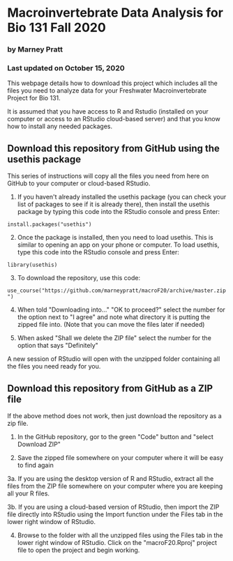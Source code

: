 # Macroinvertebrate Data Analysis for Bio 131 Fall 2020

### by Marney Pratt

### Last updated on October 15, 2020

This webpage details how to download this project which includes all the files you need to analyze data for your Freshwater Macroinvertebrate Project for Bio 131.

It is assumed that you have access to R and Rstudio (installed on your computer or access to an RStudio cloud-based server) and that you know how to install any needed packages.


## Download this repository from GitHub using the usethis package

This series of instructions will copy all the files you need from here on GitHub to your computer or cloud-based RStudio. 

1. If you haven't already installed the usethis package (you can check your list of packages to see if it is already there), then install the usethis package by typing this code into the RStudio console and press Enter:

`install.packages("usethis")`

2. Once the package is installed, then you need to load usethis. This is similar to opening an app on your phone or computer. To load usethis, type this code into the RStudio console and press Enter:

`library(usethis)`

3. To download the repository, use this code:

`use_course("https://github.com/marneypratt/macroF20/archive/master.zip")`


4. When told "Downloading into..." "OK to proceed?" select the number for the option next to "I agree" and note what directory it is putting the zipped file into. (Note that you can move the files later if needed)

5. When asked "Shall we delete the ZIP file" select the number for the option that says "Definitely"

A new session of RStudio will open with the unzipped folder containing all the files you need ready for you.

## Download this repository from GitHub as a ZIP file

If the above method does not work, then just download the repository as a zip file.  

1. In the GitHub repository, gor to the green "Code" button and "select Download ZIP"

2. Save the zipped file somewhere on your computer where it will be easy to find again

3a. If you are using the desktop version of R and RStudio, extract all the files from the ZIP file somewhere on your computer where you are keeping all your R files.  

3b. If you are using a cloud-based version of RStudio, then import the ZIP file directly into RStudio using the Import function under the Files tab in the lower right window of RStudio.

4. Browse to the folder with all the unzipped files using the Files tab in the lower right window of RStudio. Click on the "macroF20.Rproj" project file to open the project and begin working.

